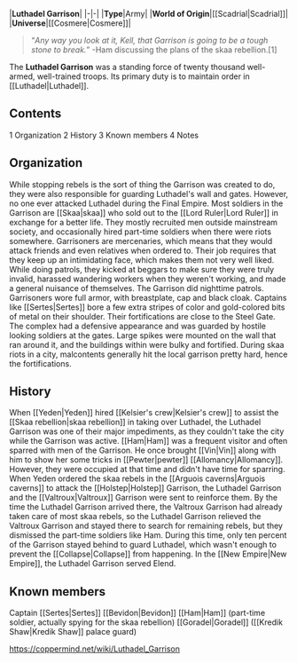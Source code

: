 |**Luthadel Garrison**|
|-|-|
|**Type**|Army|
|**World of Origin**|[[Scadrial\|Scadrial]]|
|**Universe**|[[Cosmere\|Cosmere]]|

>“*Any way you look at it, Kell, that Garrison is going to be a tough stone to break.*”
\-Ham discussing the plans of the skaa rebellion.[1] 

The **Luthadel Garrison** was a standing force of twenty thousand well-armed, well-trained troops. Its primary duty is to maintain order in [[Luthadel\|Luthadel]].

## Contents

1 Organization
2 History
3 Known members
4 Notes


## Organization
While stopping rebels is the sort of thing the Garrison was created to do, they were also responsible for guarding Luthadel's wall and gates. However, no one ever attacked Luthadel during the Final Empire.
Most soldiers in the Garrison are [[Skaa\|skaa]] who sold out to the [[Lord Ruler\|Lord Ruler]] in exchange for a better life. They mostly recruited men outside mainstream society, and occasionally hired part-time soldiers when there were riots somewhere. Garrisoners are mercenaries, which means that they would attack friends and even relatives when ordered to. Their job requires that they keep up an intimidating face, which makes them not very well liked.
While doing patrols, they kicked at beggars to make sure they were truly invalid, harassed wandering workers when they weren't working, and made a general nuisance of themselves.
The Garrison did nighttime patrols.
Garrisoners wore full armor, with breastplate, cap and black cloak. Captains like [[Sertes\|Sertes]] bore a few extra stripes of color and gold-colored bits of metal on their shoulder.
Their fortifications are close to the Steel Gate. The complex had a defensive appearance and was guarded by hostile looking soldiers at the gates. Large spikes were mounted on the wall that ran around it, and the buildings within were bulky and fortified. During skaa riots in a city, malcontents generally hit the local garrison pretty hard, hence the fortifications.

## History
When [[Yeden\|Yeden]] hired [[Kelsier's crew\|Kelsier's crew]] to assist the [[Skaa rebellion\|skaa rebellion]] in taking over Luthadel, the Luthadel Garrison was one of their major impediments, as they couldn't take the city while the Garrison was active.
[[Ham\|Ham]] was a frequent visitor and often sparred with men of the Garrison. He once brought [[Vin\|Vin]] along with him to show her some tricks in [[Pewter\|pewter]] [[Allomancy\|Allomancy]]. However, they were occupied at that time and didn't have time for sparring.
When Yeden ordered the skaa rebels in the [[Arguois caverns\|Arguois caverns]] to attack the [[Holstep\|Holstep]] Garrison, the Luthadel Garrison and the [[Valtroux\|Valtroux]] Garrison were sent to reinforce them. By the time the Luthadel Garrison arrived there, the Valtroux Garrison had already taken care of most skaa rebels, so the Luthadel Garrison relieved the Valtroux Garrison and stayed there to search for remaining rebels, but they dismissed the part-time soldiers like Ham.
During this time, only ten percent of the Garrison stayed behind to guard Luthadel, which wasn't enough to prevent the [[Collapse\|Collapse]] from happening.
In the [[New Empire\|New Empire]], the Luthadel Garrison served Elend.

## Known members
Captain [[Sertes\|Sertes]]
[[Bevidon\|Bevidon]]
[[Ham\|Ham]] (part-time soldier, actually spying for the skaa rebellion)
[[Goradel\|Goradel]] ([[Kredik Shaw\|Kredik Shaw]] palace guard)


https://coppermind.net/wiki/Luthadel_Garrison